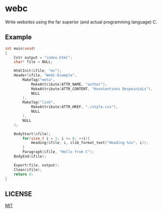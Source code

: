 # webc

Write websites using the far superior (and actual programming language) C. 

## Example

```c
int main(void)
{
    Cstr output = "index.html";
    char* file = NULL;

    HtmlInit(&file, "en");
    Header(&file, "WebC-Example",
        MakeTag("meta",
            MakeAttribute(ATTR_NAME, "author"),
            MakeAttribute(ATTR_CONTENT, "Konstantinos Despoinidis"),
            NULL
        ),
        MakeTag("link",
            MakeAttribute(ATTR_HREF, "./style.css"),
            NULL
        ),
        NULL
    );

    BodyStart(&file);
        for(size_t i = 1; i <= 6; ++i){
            Heading(&file, i, clib_format_text("Heading %zu", i));
        }
        Paragraph(&file, "Hello from C");
    BodyEnd(&file);

    Export(file, output);
    Clean(&file);
    return 0;
}
```

## LICENSE

[MIT](./LICENSE)
